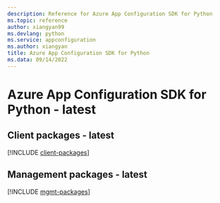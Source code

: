 ```yaml
---
description: Reference for Azure App Configuration SDK for Python
ms.topic: reference
author: xiangyan99
ms.devlang: python
ms.service: appconfiguration
ms.author: xiangyan
title: Azure App Configuration SDK for Python
ms.data: 09/14/2022
---
```

# Azure App Configuration SDK for Python - latest

## Client packages - latest
[!INCLUDE [client-packages](app-configuration-client-index.md)]
## Management packages - latest
[!INCLUDE [mgmt-packages](app-configuration-mgmt-index.md)]